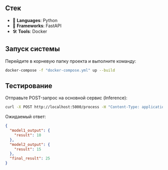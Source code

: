 ## Стек

- 🐍 **Languages**: Python
- 🚀 **Frameworks**: FastAPI
- 🛠 **Tools**: Docker

## Запуск системы

Перейдите в корневую папку проекта и выполните команду:
```sh
docker-compose -f "docker-compose.yml" up --build
```

## Тестирование

Отправьте POST-запрос на основной сервис (Inference):
```sh
curl -X POST http://localhost:5000/process -H "Content-Type: application/json" -d '{"value": 5}'
```

Ожидаемый ответ:
```json
{
  "model1_output": {
    "result": 10
  },
  "model2_output": {
    "result": 15
  },
  "final_result": 25
}
```

